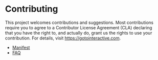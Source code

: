 # Contributing

This project welcomes contributions and suggestions. Most contributions require you to
agree to a Contributor License Agreement (CLA) declaring that you have the right to,
and actually do, grant us the rights to use your contribution. For details, visit
https://gotointeractive.com.

- [Manifest](https://gotointeractive.com/manifest)
- [FAQ](https://prosto-diary.gotointeractive.com/faq/)

